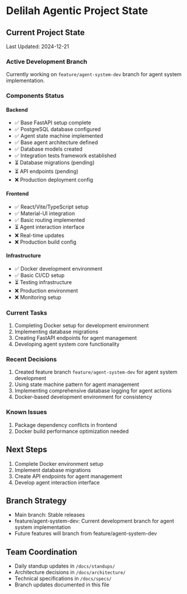 # Delilah Agentic Project State

## Current Project State
Last Updated: 2024-12-21

### Active Development Branch
Currently working on `feature/agent-system-dev` branch for agent system implementation.

### Components Status

#### Backend
- ✅ Base FastAPI setup complete
- ✅ PostgreSQL database configured
- ✅ Agent state machine implemented
- ✅ Base agent architecture defined
- ✅ Database models created
- ✅ Integration tests framework established
- ⏳ Database migrations (pending)
- ⏳ API endpoints (pending)
- ❌ Production deployment config

#### Frontend
- ✅ React/Vite/TypeScript setup
- ✅ Material-UI integration
- ✅ Basic routing implemented
- ⏳ Agent interaction interface
- ❌ Real-time updates
- ❌ Production build config

#### Infrastructure
- ✅ Docker development environment
- ✅ Basic CI/CD setup
- ⏳ Testing infrastructure
- ❌ Production environment
- ❌ Monitoring setup

### Current Tasks
1. Completing Docker setup for development environment
2. Implementing database migrations
3. Creating FastAPI endpoints for agent management
4. Developing agent system core functionality

### Recent Decisions
1. Created feature branch `feature/agent-system-dev` for agent system development
2. Using state machine pattern for agent management
3. Implementing comprehensive database logging for agent actions
4. Docker-based development environment for consistency

### Known Issues
1. Package dependency conflicts in frontend
2. Docker build performance optimization needed

## Next Steps
1. Complete Docker environment setup
2. Implement database migrations
3. Create API endpoints for agent management
4. Develop agent interaction interface

## Branch Strategy
- Main branch: Stable releases
- feature/agent-system-dev: Current development branch for agent system implementation
- Future features will branch from feature/agent-system-dev

## Team Coordination
- Daily standup updates in `/docs/standups/`
- Architecture decisions in `/docs/architecture/`
- Technical specifications in `/docs/specs/`
- Branch updates documented in this file